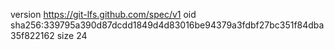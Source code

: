 version https://git-lfs.github.com/spec/v1
oid sha256:339795a390d87dcdd1849d4d83016be94379a3fdbf27bc351f84dba35f822162
size 24
